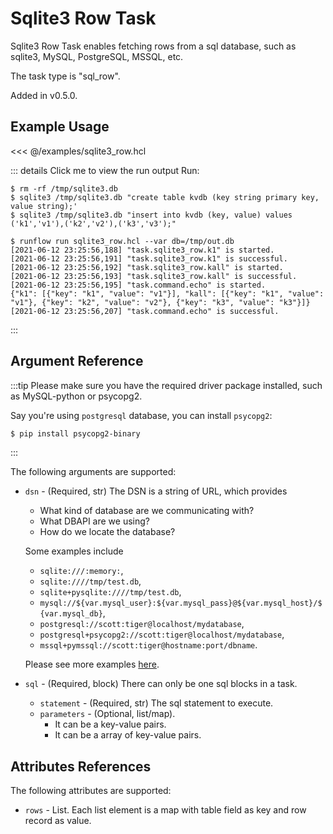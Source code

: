 # Sqlite3 Row Task

Sqlite3 Row Task enables fetching rows from a sql database, such as sqlite3, MySQL, PostgreSQL, MSSQL, etc.

The task type is "sql_row".

Added in v0.5.0.

## Example Usage

<<< @/examples/sqlite3_row.hcl

::: details Click me to view the run output
Run:

```
$ rm -rf /tmp/sqlite3.db
$ sqlite3 /tmp/sqlite3.db "create table kvdb (key string primary key, value string);'
$ sqlite3 /tmp/sqlite3.db "insert into kvdb (key, value) values ('k1','v1'),('k2','v2'),('k3','v3');"

$ runflow run sqlite3_row.hcl --var db=/tmp/out.db
[2021-06-12 23:25:56,188] "task.sqlite3_row.k1" is started.
[2021-06-12 23:25:56,191] "task.sqlite3_row.k1" is successful.
[2021-06-12 23:25:56,192] "task.sqlite3_row.kall" is started.
[2021-06-12 23:25:56,193] "task.sqlite3_row.kall" is successful.
[2021-06-12 23:25:56,195] "task.command.echo" is started.
{"k1": [{"key": "k1", "value": "v1"}], "kall": [{"key": "k1", "value": "v1"}, {"key": "k2", "value": "v2"}, {"key": "k3", "value": "k3"}]}
[2021-06-12 23:25:56,207] "task.command.echo" is successful.
```
:::

## Argument Reference

:::tip
Please make sure you have the required driver package installed, such as MySQL-python or psycopg2.

Say you're using `postgresql` database, you can install `psycopg2`:

```bash
$ pip install psycopg2-binary
```
:::

The following arguments are supported:

* `dsn` - (Required, str) The DSN is a string of URL, which provides
  * What kind of database are we communicating with?
  * What DBAPI are we using?
  * How do we locate the database?

  Some examples include
  * `sqlite:///:memory:`,
  * `sqlite:////tmp/test.db`,
  * `sqlite+pysqlite:////tmp/test.db`,
  * `mysql://${var.mysql_user}:${var.mysql_pass}@${var.mysql_host}/${var.mysql_db}`,
  * `postgresql://scott:tiger@localhost/mydatabase`,
  * `postgresql+psycopg2://scott:tiger@localhost/mydatabase`,
  * `mssql+pymssql://scott:tiger@hostname:port/dbname`.

  Please see more examples [here](https://docs.sqlalchemy.org/en/14/core/engines.html).
* `sql` - (Required, block) There can only be one sql blocks in a task.
  * `statement` - (Required, str) The sql statement to execute.
  * `parameters` - (Optional, list/map).
    * It can be a key-value pairs.
    * It can be a array of key-value pairs.

## Attributes References

The following attributes are supported:

* `rows` - List. Each list element is a map with table field as key and row record as value.

